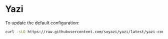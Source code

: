 # Yazi

To update the default configuration:

```sh
curl -sLO https://raw.githubusercontent.com/sxyazi/yazi/latest/yazi-config/preset/keymap.toml ; curl -sLO https://raw.githubusercontent.com/sxyazi/yazi/latest/yazi-config/preset/yazi.toml ; curl -sLO https://raw.githubusercontent.com/sxyazi/yazi/latest/yazi-config/preset/theme.toml
```
